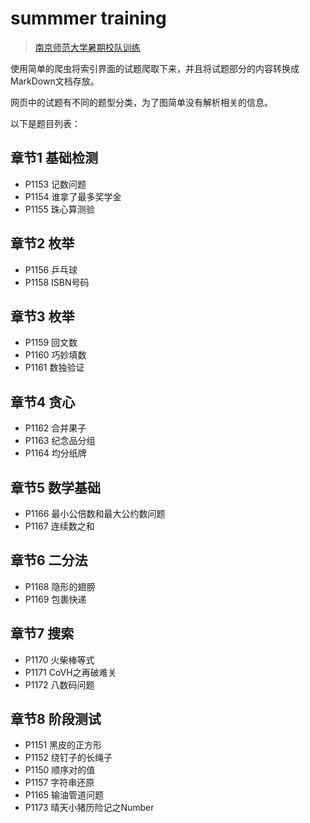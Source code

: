 # summmer training

> [南京师范大学暑期校队训练](http://vijos.org/d/nnu_contest/training/5f0847d6f4136222859674b3)

使用简单的爬虫将索引界面的试题爬取下来，并且将试题部分的内容转换成MarkDown文档存放。

网页中的试题有不同的题型分类，为了图简单没有解析相关的信息。

以下是题目列表：

## 章节1 基础检测
- P1153 记数问题
- P1154 谁拿了最多奖学金
- P1155 珠心算测验

## 章节2 枚举
- P1156 乒乓球
- P1158 ISBN号码


## 章节3 枚举
- P1159 回文数
- P1160 巧妙填数
- P1161 数独验证

## 章节4 贪心
- P1162 合并果子
- P1163 纪念品分组
- P1164 均分纸牌

## 章节5 数学基础
- P1166 最小公倍数和最大公约数问题
- P1167 连续数之和

## 章节6 二分法
- P1168 隐形的翅膀
- P1169 包裹快递

## 章节7 搜索
- P1170 火柴棒等式
- P1171 CoVH之再破难关
- P1172 八数码问题

## 章节8 阶段测试
- P1151 黑皮的正方形
- P1152 绕钉子的长绳子
- P1150 顺序对的值
- P1157 字符串还原
- P1165 输油管道问题
- P1173 晴天小猪历险记之Number
